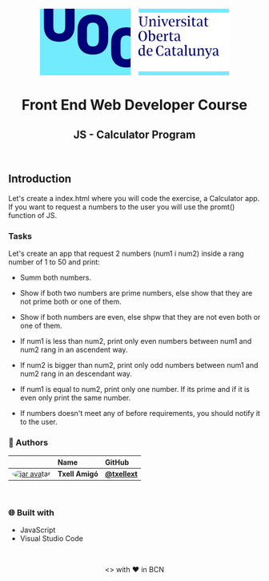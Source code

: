 <br>
<div align="center">
    <img src="/images/logo_uoc.png" alt="uoc logo" /> 
    <br>
    <h1 align="center"> Front End Web Developer Course </h1>
    <h2 align="center"> JS - Calculator Program </h2>
</div>

<br>

## Introduction 

Let's create a index.html where you will code the exercise, a Calculator app. 
If you want to request a numbers to the user you will use the promt() function of JS. 


### Tasks

Let's create an app that request 2 numbers (num1 i num2) inside a rang number of 1 to 50 and print:
-  Summ both numbers.
  
-  Show if both two numbers are prime numbers, else show that they are not prime both or one of them.

-  Show if both numbers are even, else shpw that they are not even both or one of them. 
  
-  If num1 is less than num2, print only even numbers between num1 and num2 rang in an ascendent way. 
  
-  If num2 is bigger than num2, print only odd numbers between num1 and num2 rang in an descendant way. 
  
-  If num1 is equal to num2, print only one number. If its prime and if it is even only print the same number. 
  
-  If numbers doesn't meet any of before requirements, you should notify it to the user. 



### 👷 Authors

|                     | Name                | GitHub              |
| :------------------ | :------------------ | :------------------ |
| <a href="https://github.com/txellext"><img src="https://avatars.githubusercontent.com/u/108218084?v=4" width="60" height="60" style="border-radius: 50%" alt="jar avatar"></a> | **Txell Amigó** | [**@txellext**](https://github.com/txellext) |   

<br>


### 🌐 Built with
- JavaScript 
- Visual Studio Code 

<br>

<p align="center"><> with ❤️ in BCN</p>